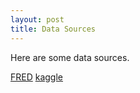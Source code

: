 ```yaml
---
layout: post
title: Data Sources
---
```


Here are some data sources.

[FRED](https://fred.stlouisfed.org/)
[kaggle](https://www.kaggle.com/)
